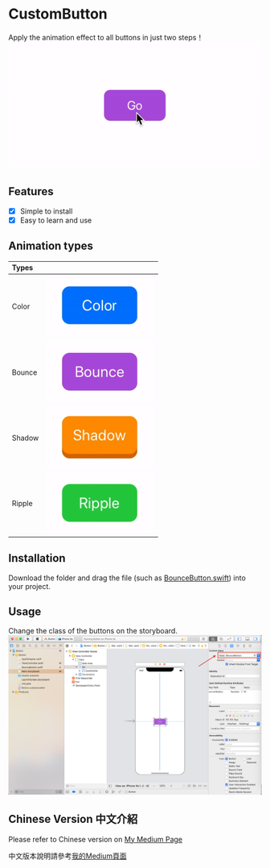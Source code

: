CustomButton
====
Apply the animation effect to all buttons in just two steps！
![](https://github.com/YICHINGOFFICIAL/CustomButton/blob/master/ReadMeMaterial/buttonGIF.gif)

Features
---
- [x] Simple to install
- [x] Easy to learn and use

Animation types
---
| Types   |                                      |
|:--------|:-------------------------------------|
| Color   | ![](https://github.com/YICHINGOFFICIAL/CustomButton/blob/master/ReadMeMaterial/Color.gif) |
| Bounce  | ![](https://github.com/YICHINGOFFICIAL/CustomButton/blob/master/ReadMeMaterial/Bounce.gif)|
| Shadow  | ![](https://github.com/YICHINGOFFICIAL/CustomButton/blob/master/ReadMeMaterial/Shadow.gif)|
| Ripple  | ![](https://github.com/YICHINGOFFICIAL/CustomButton/blob/master/ReadMeMaterial/Ripple.gif)|


Installation
---
Download the folder and drag the file (such as [BounceButton.swift](https://github.com/YICHINGOFFICIAL/CustomButton/blob/master/CustomButton/Button/BounceButton.swift)) into your project. 

Usage
---

Change the class of the buttons on the storyboard.
![](https://github.com/YICHINGOFFICIAL/CustomButton/blob/master/ReadMeMaterial/Screenshot.png)




Chinese Version 中文介紹
---
Please refer to Chinese version on [My Medium Page](https://medium.com/@YiChing/套用按鈕響應效果至所有viewcontroller-b78d1eb88eb9)

中文版本說明請參考[我的Medium頁面](https://medium.com/@YiChing/套用按鈕響應效果至所有viewcontroller-b78d1eb88eb9)
